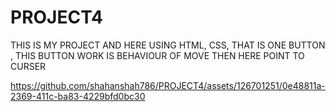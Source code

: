 # PROJECT4
THIS IS MY  PROJECT AND HERE USING HTML, CSS, THAT IS ONE BUTTON , THIS BUTTON WORK IS BEHAVIOUR OF MOVE THEN HERE POINT TO CURSER 


https://github.com/shahanshah786/PROJECT4/assets/126701251/0e48811a-2369-411c-ba83-4229bfd0bc30

